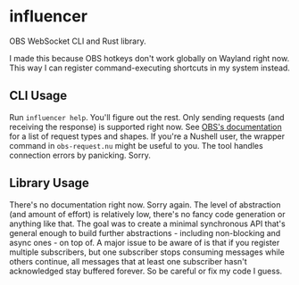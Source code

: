 # influencer

OBS WebSocket CLI and Rust library.

I made this because OBS hotkeys don't work globally on Wayland right now. This way I can register command-executing shortcuts in my system instead.

## CLI Usage

Run `influencer help`. You'll figure out the rest. Only sending requests (and receiving the response) is supported right now. See [OBS's documentation](https://github.com/obsproject/obs-websocket/blob/master/docs/generated/protocol.md) for a list of request types and shapes. If you're a Nushell user, the wrapper command in `obs-request.nu` might be useful to you. The tool handles connection errors by panicking. Sorry.

## Library Usage

There's no documentation right now. Sorry again. The level of abstraction (and amount of effort) is relatively low, there's no fancy code generation or anything like that. The goal was to create a minimal synchronous API that's general enough to build further abstractions - including non-blocking and async ones - on top of. A major issue to be aware of is that if you register multiple subscribers, but one subscriber stops consuming messages while others continue, all messages that at least one subscriber hasn't acknowledged stay buffered forever. So be careful or fix my code I guess.
